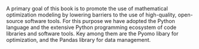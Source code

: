 A primary goal of this book is to promote the use of mathematical optimization modeling by lowering  barriers to the use of high-quality, open-source software tools. For this purpose we have adopted the Python language and the extensive Python programming ecosystem of code libraries and software tools.  Key among them are the Pyomo libary for optimization, and the Pandas library for data management.

